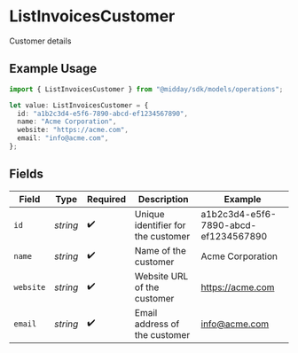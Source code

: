 # ListInvoicesCustomer

Customer details

## Example Usage

```typescript
import { ListInvoicesCustomer } from "@midday/sdk/models/operations";

let value: ListInvoicesCustomer = {
  id: "a1b2c3d4-e5f6-7890-abcd-ef1234567890",
  name: "Acme Corporation",
  website: "https://acme.com",
  email: "info@acme.com",
};
```

## Fields

| Field                                | Type                                 | Required                             | Description                          | Example                              |
| ------------------------------------ | ------------------------------------ | ------------------------------------ | ------------------------------------ | ------------------------------------ |
| `id`                                 | *string*                             | :heavy_check_mark:                   | Unique identifier for the customer   | a1b2c3d4-e5f6-7890-abcd-ef1234567890 |
| `name`                               | *string*                             | :heavy_check_mark:                   | Name of the customer                 | Acme Corporation                     |
| `website`                            | *string*                             | :heavy_check_mark:                   | Website URL of the customer          | https://acme.com                     |
| `email`                              | *string*                             | :heavy_check_mark:                   | Email address of the customer        | info@acme.com                        |